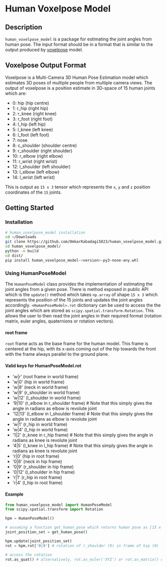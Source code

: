 # Human Voxelpose Model
## Description
`human_voxelpose_model` is a package for estimating the joint angles from human pose. The input format should be in a format that is similar to the output produced by [voxelpose](https://github.com/microsoft/voxelpose-pytorch) model.

## Voxelpose Output Format
Voxelpose is a Multi-Camera 3D Human Pose Estimation model which estimates 3D poses of multiple people from multiple camera views. The output of voxelpose is a position estimate in 3D-space of 15 human joints which are:
-  0: hip (hip centre)
-  1: r_hip (right hip)
-  2: r_knee (right knee)
-  3: r_foot (right foot)
-  4: l_hip (left hip)
-  5: l_knee (left knee)
-  6: l_foot (left foot)
-  7: nose
-  8: c_shoulder (shoulder centre)
-  9: r_shoulder (right shoulder)
- 10: r_elbow (right elbow)
- 11: r_wrist (right wrist)
- 12: l_shoulder (left shoulder)
- 13: l_elbow (left elbow)
- 14: l_wrist (left wrist)

This is output as `15 x 3` tensor which represents the `x`, `y` and `z` position coordinates of the `15` joints.

## Getting Started
### Installation
```bash
# human_voxelpose_model installation
cd ~/Downloads
git clone https://github.com/OmkarKabadagi5823/human_voxelpose_model.git
cd human_voxelpose_model/
python -m build
cd dist/
pip install human_voxelpose_model-<version>-py3-none-any.whl
```

### Using HumanPoseModel
The `HumanPoseModel` class provides the implementation of estimating the joint angles from a given pose. There is method exposed in public API which is the `update()` method which takes `np.array` of shape `15 x 3` which represents the position of the 15 joints and updates the joint angles accordingly. `<HumanPoseModel>.rot` dictionary can be used to access the the joint angles which are stored as `scipy.spatial.transform.Rotation`. This allows the user to then read the joint angles in their required format (rotation matrix, euler angles, quaternions or rotation vectors).

#### root frame
`root` frame acts as the base frame for the human model. This frame is centered at the hip, with its x-axis coming out of the hip towards the front with the frame always parallel to the ground plane.

#### Valid keys for HumanPoseModel.rot
- 'w|r'     (root frame in world frame)
- 'w|0'     (hip in world frame)
- 'w|8'     (neck in world frame)
- 'w|9'     (r_shoulder in world frame)
- 'w|12'    (l_shoulder in world frame)
- '9|10'    (r_elbow in r_shoulder frame) # Note that this simply gives the angle in radians as elbow is revolute joint
- '12|13'   (l_elbow in l_shoulder frame) # Note that this simply gives the angle in radians as elbow is revolute joint
- 'w|1'     (r_hip in world frame)
- 'w|4'     (l_hip in world frame)
- '1|2'     (r_knee in r_hip frame) # Note that this simply gives the angle in radians as knee is revolute joint
- '4|5'     (l_knee in l_hip frame) # Note that this simply gives the angle in radians as knee is revolute joint
- 'r|0'     (hip in root frame)
- '0|8'     (neck in hip frame)
- '0|9'     (r_shoulder in hip frame)
- '0|12'    (l_shoulder in hip frame)
- 'r|1'     (r_hip in root frame)
- 'r|4'     (l_hip in root frame)
  
#### Example
```python
from human_voxelpose_model import HumanPoseModel
from scipy.spatial.transform import Rotation

hpm = HumanPoseModel()

# assuming a function get_human_pose which returns human pose as [15 x 3]
joint_position_set = get_human_pose() 

hpm.update(joint_position_set)
rot = hpm.rot['0|9'] # rotation of r_shoulder (9) in frame of hip (0)

# access the rotation
rot.as_quat() # alternatively, rot.as_euler('XYZ') or rot.as_matrix() or rot.as_rotvec()
```
